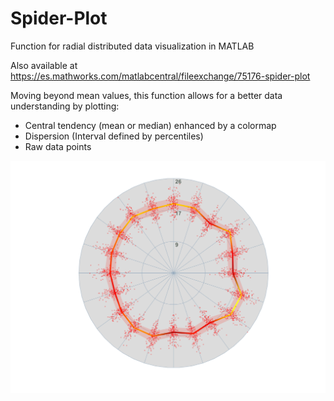 # Spider-Plot
Function for radial distributed data visualization in MATLAB

Also available at https://es.mathworks.com/matlabcentral/fileexchange/75176-spider-plot

Moving beyond mean values, this function allows for a better data understanding by plotting:
- Central tendency (mean or median) enhanced by a colormap 
- Dispersion (Interval defined by percentiles)
- Raw data points 

![Image description](example.png)

